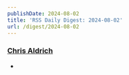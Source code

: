 ```yaml
---
publishDate: 2024-08-02
title: 'RSS Daily Digest: 2024-08-02'
url: /digest/2024-08-02
---
```


### [Chris Aldrich](https://boffosocko.com/)

  * [](https://boffosocko.com/2024/08/01/55824466/)
  
